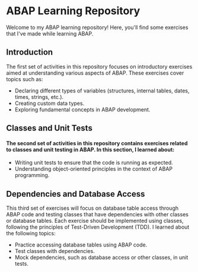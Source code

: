 # ABAP Learning Repository
Welcome to my ABAP learning repository! Here, you'll find some exercises that I've made while learning ABAP.

## Introduction
The first set of activities in this repository focuses on introductory exercises aimed at understanding various aspects of ABAP. These exercises cover topics such as:
- Declaring different types of variables (structures, internal tables, dates, times, strings, etc.).
- Creating custom data types.
- Exploring fundamental concepts in ABAP development.

## Classes and Unit Tests
#### The second set of activities in this repository contains exercises related to classes and unit testing in ABAP. In this section, I learned about:
- Writing unit tests to ensure that the code is running as expected.
- Understanding object-oriented principles in the context of ABAP programming.

## Dependencies and Database Access
This third set of exercises will focus on database table access through ABAP code and testing classes that have dependencies with other classes or database tables. Each exercise should be implemented using classes, following the principles of Test-Driven Development (TDD). I learned about the following topics:
- Practice accessing database tables using ABAP code.
- Test classes with dependencies.
- Mock dependencies, such as database access or other classes, in unit tests.
